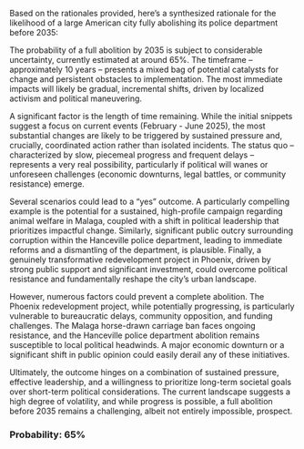 Based on the rationales provided, here’s a synthesized rationale for the likelihood of a large American city fully abolishing its police department before 2035:

The probability of a full abolition by 2035 is subject to considerable uncertainty, currently estimated at around 65%. The timeframe – approximately 10 years – presents a mixed bag of potential catalysts for change and persistent obstacles to implementation. The most immediate impacts will likely be gradual, incremental shifts, driven by localized activism and political maneuvering.  

A significant factor is the length of time remaining. While the initial snippets suggest a focus on current events (February - June 2025), the most substantial changes are likely to be triggered by sustained pressure and, crucially, coordinated action rather than isolated incidents. The status quo – characterized by slow, piecemeal progress and frequent delays – represents a very real possibility, particularly if political will wanes or unforeseen challenges (economic downturns, legal battles, or community resistance) emerge. 

Several scenarios could lead to a “yes” outcome. A particularly compelling example is the potential for a sustained, high-profile campaign regarding animal welfare in Malaga, coupled with a shift in political leadership that prioritizes impactful change. Similarly, significant public outcry surrounding corruption within the Hanceville police department, leading to immediate reforms and a dismantling of the department, is plausible.  Finally, a genuinely transformative redevelopment project in Phoenix, driven by strong public support and significant investment, could overcome political resistance and fundamentally reshape the city’s urban landscape. 

However, numerous factors could prevent a complete abolition. The Phoenix redevelopment project, while potentially progressing, is particularly vulnerable to bureaucratic delays, community opposition, and funding challenges. The Malaga horse-drawn carriage ban faces ongoing resistance, and the Hanceville police department abolition remains susceptible to local political headwinds. A major economic downturn or a significant shift in public opinion could easily derail any of these initiatives. 

Ultimately, the outcome hinges on a combination of sustained pressure, effective leadership, and a willingness to prioritize long-term societal goals over short-term political considerations. The current landscape suggests a high degree of volatility, and while progress is possible, a full abolition before 2035 remains a challenging, albeit not entirely impossible, prospect.

### Probability: 65%